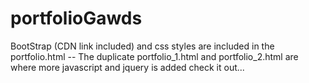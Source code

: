 # portfolioGawds

BootStrap (CDN link included) and css styles are included in the portfolio.html -- 
The duplicate portfolio_1.html and portfolio_2.html are where more javascript and jquery is added check it out...
